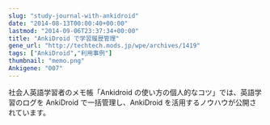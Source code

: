 ```yaml
---
slug: "study-journal-with-ankidroid"
date: "2014-08-13T00:00:40+00:00"
lastmod: "2014-09-06T23:37:34+00:00"
title: "AnkiDroid で学習履歴管理"
gene_url: "http://techtech.mods.jp/wpe/archives/1419"
tags: ["AnkiDroid","利用事例"]
thumbnail: "memo.png"
Ankigene: "007"
---
```

社会人英語学習者のメモ帳「Ankidroid の使い方の個人的なコツ」では、英語学習のログを AnkiDroid で一括管理し、AnkiDroid を活用するノウハウが公開されています。

